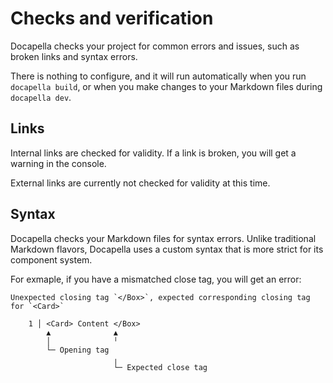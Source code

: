# Checks and verification

Docapella checks your project for common errors and issues, such as broken links and syntax errors.

There is nothing to configure, and it will run automatically when you run `docapella build`, or when you make changes to your Markdown files during `docapella dev`.

## Links

Internal links are checked for validity. If a link is broken, you will get a warning in the console.

External links are currently not checked for validity at this time.

## Syntax

Docapella checks your Markdown files for syntax errors. Unlike traditional Markdown flavors, Docapella uses a custom syntax that is more strict for its component system.

For exmaple, if you have a mismatched close tag, you will get an error:

```plain title="Error message for a component with mismatched tags"
Unexpected closing tag `</Box>`, expected corresponding closing tag for `<Card>`

    1 │ <Card> Content </Box>
        ▲              ▲
        │              ╵
        └─ Opening tag
                       ╷
                       └─ Expected close tag
```
